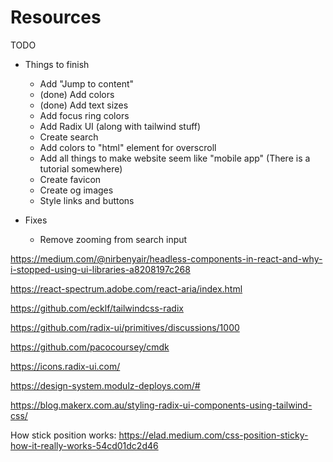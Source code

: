 # Resources

TODO

- Things to finish

  - Add "Jump to content"
  - (done) Add colors
  - (done) Add text sizes
  - Add focus ring colors
  - Add Radix UI (along with tailwind stuff)
  - Create search
  - Add colors to "html" element for overscroll
  - Add all things to make website seem like "mobile app" (There is a tutorial somewhere)
  - Create favicon
  - Create og images
  - Style links and buttons

- Fixes
  - Remove zooming from search input

https://medium.com/@nirbenyair/headless-components-in-react-and-why-i-stopped-using-ui-libraries-a8208197c268

https://react-spectrum.adobe.com/react-aria/index.html

https://github.com/ecklf/tailwindcss-radix

https://github.com/radix-ui/primitives/discussions/1000

https://github.com/pacocoursey/cmdk

https://icons.radix-ui.com/

https://design-system.modulz-deploys.com/#

https://blog.makerx.com.au/styling-radix-ui-components-using-tailwind-css/

How stick position works:
https://elad.medium.com/css-position-sticky-how-it-really-works-54cd01dc2d46

